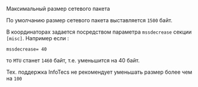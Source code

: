 Максимальный размер сетевого пакета

По умолчанию размер сетевого пакета выставляется `1500` байт. 

В координаторах задается посредством параметра `mssdecrease` секции `[misc]`. Например если :

```
mssdecrease= 40
```

то `MTU` станет `1460` байт, т.е. уменьшится на 40 байт.

Тех. поддержка InfoTecs не рекомендует уменьшать размер более чем на `100`

